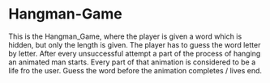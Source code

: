 # Hangman-Game
This is the Hangman_Game, where the player is given a word which is hidden, but only the length is given.
The player has to guess the word letter by letter.
After every unsuccessful attempt a part of the process of hanging an animated man starts.
Every part of that animation is considered to be a life fro the user.
Guess the word before the animation completes / lives end.
